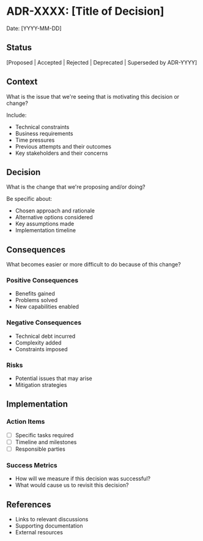 # ADR-XXXX: [Title of Decision]

Date: [YYYY-MM-DD]

## Status

[Proposed | Accepted | Rejected | Deprecated | Superseded by ADR-YYYY]

## Context

What is the issue that we're seeing that is motivating this decision or change? 

Include:
- Technical constraints
- Business requirements  
- Time pressures
- Previous attempts and their outcomes
- Key stakeholders and their concerns

## Decision

What is the change that we're proposing and/or doing?

Be specific about:
- Chosen approach and rationale
- Alternative options considered
- Key assumptions made
- Implementation timeline

## Consequences

What becomes easier or more difficult to do because of this change?

### Positive Consequences
- Benefits gained
- Problems solved
- New capabilities enabled

### Negative Consequences
- Technical debt incurred
- Complexity added
- Constraints imposed

### Risks
- Potential issues that may arise
- Mitigation strategies

## Implementation

### Action Items
- [ ] Specific tasks required
- [ ] Timeline and milestones
- [ ] Responsible parties

### Success Metrics
- How will we measure if this decision was successful?
- What would cause us to revisit this decision?

## References

- Links to relevant discussions
- Supporting documentation
- External resources
